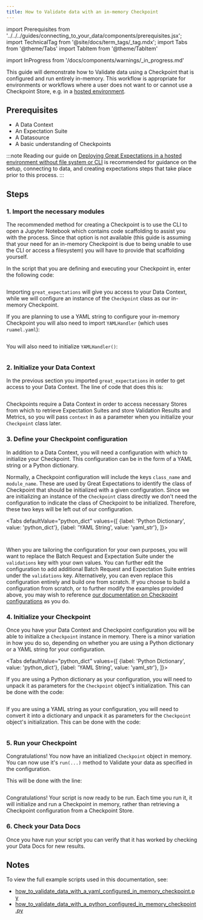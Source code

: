 ```yaml
---
title: How to Validate data with an in-memory Checkpoint
---
```

import Prerequisites from '../../../guides/connecting_to_your_data/components/prerequisites.jsx';
import TechnicalTag from '@site/docs/term_tags/_tag.mdx';
import Tabs from '@theme/Tabs'
import TabItem from '@theme/TabItem'

import InProgress from '/docs/components/warnings/_in_progress.md'

<InProgress />

This guide will demonstrate how to Validate data using a Checkpoint that is configured and run entirely in-memory.  This workflow is appropriate for environments or workflows where a user does not want to or cannot use a Checkpoint Store, e.g. in a [hosted environment](../../../deployment_patterns/how_to_instantiate_a_data_context_hosted_environments.md).

## Prerequisites

<Prerequisites>

- A Data Context
- An Expectation Suite
- A Datasource
- A basic understanding of Checkpoints

</Prerequisites>

:::note
Reading our guide on [Deploying Great Expectations in a hosted environment without file system or CLI](../../../deployment_patterns/how_to_instantiate_a_data_context_hosted_environments.md) is recommended for guidance on the setup, connecting to data, and creating expectations steps that take place prior to this process.
:::

## Steps

### 1. Import the necessary modules

The recommended method for creating a Checkpoint is to use the CLI to open a Jupyter Notebook which contains code scaffolding to assist you with the process.  Since that option is not available (this guide is assuming that your need for an in-memory Checkpoint is due to being unable to use the CLI or access a filesystem) you will have to provide that scaffolding yourself.

In the script that you are defining and executing your Checkpoint in, enter the following code:

```python name="tests/integration/docusaurus/validation/checkpoints/how_to_validate_data_with_a_python_configured_in_memory_checkpoint.py imports"
```

Importing `great_expectations` will give you access to your Data Context, while we will configure an instance of the `Checkpoint` class as our in-memory Checkpoint.

If you are planning to use a YAML string to configure your in-memory Checkpoint you will also need to import `YAMLHandler` (which uses `ruamel.yaml`):

```python name="tests/integration/docusaurus/validation/checkpoints/how_to_validate_data_with_a_yaml_configured_in_memory_checkpoint.py imports"
```

You will also need to initialize `YAMLHandler()`:

```python name="tests/integration/docusaurus/validation/checkpoints/how_to_validate_data_with_a_yaml_configured_in_memory_checkpoint.py yaml"
```

### 2. Initialize your Data Context

In the previous section you imported `great_expectations` in order to get access to your Data Context.  The line of code that does this is:

```python name="tests/integration/docusaurus/validation/checkpoints/how_to_validate_data_with_a_python_configured_in_memory_checkpoint.py get_context"
```

Checkpoints require a Data Context in order to access necessary Stores from which to retrieve Expectation Suites and store Validation Results and Metrics, so you will pass `context` in as a parameter when you initialize your `Checkpoint` class later.

### 3. Define your Checkpoint configuration

In addition to a Data Context, you will need a configuration with which to initialize your Checkpoint.  This configuration can be in the form of a YAML string or a Python dictionary.

Normally, a Checkpoint configuration will include the keys `class_name` and `module_name`.  These are used by Great Expectations to identify the class of Checkpoint that should be initialized with a given configuration.  Since we are initializing an instance of the `Checkpoint` class directly we don't need the configuration to indicate the class of Checkpoint to be initialized.  Therefore, these two keys will be left out of our configuration.

<Tabs
  defaultValue="python_dict"
  values={[
    {label: 'Python Dictionary', value: 'python_dict'},
    {label: 'YAML String', value: 'yaml_str'},
  ]}>

  <TabItem value="python_dict">

```python name="tests/integration/docusaurus/validation/checkpoints/how_to_validate_data_with_a_python_configured_in_memory_checkpoint.py checkpoint_python_config"
```

  </TabItem>

  <TabItem value="yaml_str">

```python name="tests/integration/docusaurus/validation/checkpoints/how_to_validate_data_with_a_yaml_configured_in_memory_checkpoint.py checkpoint_config"
```

  </TabItem>

</Tabs>

When you are tailoring the configuration for your own purposes, you will want to replace the Batch Request and Expectation Suite under the `validations` key with your own values.  You can further edit the configuration to add additional Batch Request and Expectation Suite entries under the `validations` key.  Alternatively, you can even replace this configuration entirely and build one from scratch.  If you choose to build a configuration from scratch, or to further modify the examples provided above, you may wish to reference [our documentation on Checkpoint configurations](../../../terms/checkpoint.md#checkpoint-configuration) as you do. 

### 4. Initialize your Checkpoint 

Once you have your Data Context and Checkpoint configuration you will be able to initialize a `Checkpoint` instance in memory.  There is a minor variation in how you do so, depending on whether you are using a Python dictionary or a YAML string for your configuration.

<Tabs
  defaultValue="python_dict"
  values={[
    {label: 'Python Dictionary', value: 'python_dict'},
    {label: 'YAML String', value: 'yaml_str'},
  ]}>

  <TabItem value="python_dict">

If you are using a Python dictionary as your configuration, you will need to unpack it as parameters for the `Checkpoint` object's initialization.  This can be done with the code:

```python name="tests/integration/docusaurus/validation/checkpoints/how_to_validate_data_with_a_python_configured_in_memory_checkpoint.py checkpoint"
```

  </TabItem>

  <TabItem value="yaml_str">

If you are using a YAML string as your configuration, you will need to convert it into a dictionary and unpack it as parameters for the `Checkpoint` object's initialization.  This can be done with the code: 

```python name="tests/integration/docusaurus/validation/checkpoints/how_to_validate_data_with_a_yaml_configured_in_memory_checkpoint.py checkpoint"
```

  </TabItem>

</Tabs>

### 5. Run your Checkpoint

Congratulations!  You now have an initialized `Checkpoint` object in memory.  You can now use it's `run(...)` method to Validate your data as specified in the configuration.

This will be done with the line:

```python name="tests/integration/docusaurus/validation/checkpoints/how_to_validate_data_with_a_yaml_configured_in_memory_checkpoint.py checkpoint_run"
```

Congratulations!  Your script is now ready to be run.  Each time you run it, it will initialize and run a Checkpoint in memory, rather than retrieving a Checkpoint configuration from a Checkpoint Store.

### 6. Check your Data Docs

Once you have run your script you can verify that it has worked by checking your Data Docs for new results.

## Notes

To view the full example scripts used in this documentation, see:
- [how_to_validate_data_with_a_yaml_configured_in_memory_checkpoint.py](https://github.com/great-expectations/great_expectations/blob/develop/tests/integration/docusaurus/validation/checkpoints/how_to_validate_data_with_a_yaml_configured_in_memory_checkpoint.py)
- [how_to_validate_data_with_a_python_configured_in_memory_checkpoint.py](https://github.com/great-expectations/great_expectations/blob/develop/tests/integration/docusaurus/validation/checkpoints/how_to_validate_data_with_a_python_configured_in_memory_checkpoint.py)